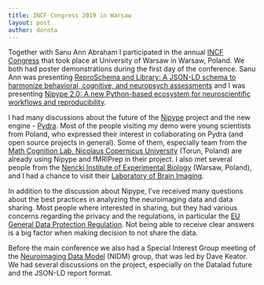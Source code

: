 ```yaml
---
title: INCF Congress 2019 in Warsaw
layout: post
author: dorota
---
```


Together with Sanu Ann Abraham I participated in the annual [INCF Congress][incf] that took place at University of Warsaw in Warsaw, Poland. We both had poster demonstrations during the first day of the conference. Sanu Ann was presenting [ReproSchema and Library: A JSON-LD schema to harmonize behavioral, cognitive, and neuropsych assessments][poster_saa] and I was presenting [Nipype 2.0: A new Python-based ecosystem for neuroscientific workflows and reproducibility][poster_dj]. 

I had many discussions about the future of the [Nipype] project and the new engine - [Pydra]. Most of the people visiting my demo were young scientists from Poland, who expressed their interest in collaborating on Pydra (and open source projects in general). Some of them, especially team from the [Math Cognition Lab, Nicolaus Copernicus University][Copernicus] (Torun, Poland) are already using Nipype and fMRIPrep in their project. I also met several people from the [Nencki Institute of Experimental Biology][Nencki] (Warsaw, Poland), and I had a chance to visit their [Laboratory of Brain Imaging][Nencki Brain].

In addition to the discussion about Nipype, I’ve received many questions about the best practices in analyzing the neuroimaging data and data sharing. Most people where interested in sharing, but they had various concerns regarding the privacy and the regulations, in particular the [EU General Data Protection Regulation][GDPR]. Not being able to receive clear answers is a big factor when making decision to not share the data.

Before the main conference we also had a Special Interest Group meeting of the [Neuroimaging Data Model][NIDM] (NIDM) group, that was led by Dave Keator. We had several discussions on the project, especially on the Datalad future and the JSON-LD report format.


[Nencki Brain]: http://en.nencki.gov.pl/laboratory-of-brain-imaging
[Nencki]: http://en.nencki.gov.pl/
[incf]: https://www.neuroinformatics2019.org/
[Nipype]: https://nipype.readthedocs.io/en/latest/
[Pydra]: https://github.com/nipype/pydra
[Copernicus]: http://mathcoglab.umk.pl/
[GDPR]: https://eugdpr.org/
[NIDM]: http://nidm.nidash.org/
[poster_dj]: https://drive.google.com/file/d/13xbpwU71oQjc41EERkOc1GWrSdzXQFP-/view?usp=sharing
[poster_saa]: https://drive.google.com/file/d/15wNCzwPwBVbeost4QuXeO7N-3vLm4ACi/view?usp=sharing